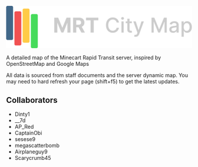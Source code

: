 ![](./media/map-light.png)

A detailed map of the Minecart Rapid Transit server, inspired by OpenStreetMap and Google Maps

All data is sourced from staff documents and the server dynamic map. You may need to hard refresh your page (shift+f5) to get the latest updates.

## Collaborators

- Dinty1
- \_\_7d
- AP_Red
- CaptainObi
- sesese9
- megascatterbomb
- Airplaneguy9
- Scarycrumb45
